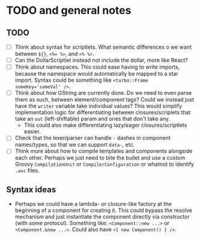 # TODO and general notes

## TODO
- [ ] Think about syntax for scriptlets. What semantic differences o we want between `${}`, `<%= %>`, and `<% %>`.
- [ ] Can the DollarScriptlet instead not include the dollar, more like React?
- [ ] Think about namespaces. This could ease having to write imports, because the namespace would automatically be
  mapped to a star import. Syntax could be something like `<turbo::Frame someKey='someVal' />`.
- [ ] Think about how GString are currently done. Do we need to even parse them as such, between element/component tags?
  Could we instead just have the `writer` variable take individual values? This would simplify implementation logic
  for differentiating between closures/scriplets that take an `out` (left-shiftable) param and ones that don't take any.
  - This could also make differentiating lazy/eager closures/scriptlets easier.
- [ ] Check that the lexer/parser can handle `-` dashes in component names/types, so that we can support `data-`, etc.
- [ ] Think more about how to compile templates and components alongside each other. Perhaps we just need to bite
  the bullet and use a custom Groovy `CompilationUnit` or `CompilerConfiguration` or whatnot to identify `.wvc` files.

## Syntax ideas
- Perhaps we could have a lambda- or closure-like factory at the beginning of a component for creating it. This could
  bypass the resolve mechanism and just instantiate the component directly via constructor (with some protocol).
  Something like: `<Component::new ...>` or `<Component.&new ...>`. Could also have `<{ new Component() } />`.
